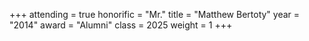 +++
attending = true
honorific = "Mr."
title     = "Matthew Bertoty"
year      = "2014"
award     = "Alumni"
class     = 2025
weight    = 1
+++
